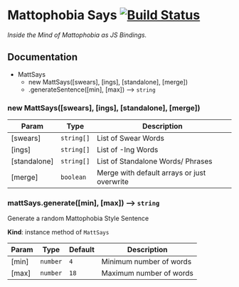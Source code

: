 # Mattophobia Says [![Build Status](https://travis-ci.org/lolPants/mattophobia-says.svg?branch=master)](https://travis-ci.org/lolPants/mattophobia-says)
_Inside the Mind of Mattophobia as JS Bindings._

## Documentation

* MattSays
    * new MattSays([swears], [ings], [standalone], [merge])
    * .generateSentence([min], [max]) --> `string`

### new MattSays([swears], [ings], [standalone], [merge])

| Param | Type | Description |
| --- | --- | --- |
| [swears] | `string[]` | List of Swear Words |
| [ings] | `string[]` | List of -Ing Words |
| [standalone] | `string[]` | List of Standalone Words/ Phrases |
| [merge] | `boolean` | Merge with default arrays or just overwrite |

### mattSays.generate([min], [max]) --> `string`
Generate a random Mattophobia Style Sentence

**Kind**: instance method of `MattSays`  

| Param | Type | Default | Description |
| --- | --- | --- | --- |
| [min] | `number` | `4` | Minimum number of words |
| [max] | `number` | `18` | Maximum number of words |
